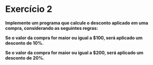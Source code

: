 # Exercício 2
**Implemente um programa que calcule o desconto aplicado em uma compra, considerando as seguintes regras:**

**Se o valor da compra for maior ou igual a $100, será aplicado um desconto de 10%.**

**Se o valor da compra for maior ou igual a $200, será aplicado um desconto de 20%.**